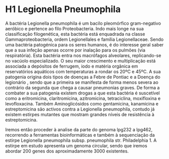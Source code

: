 # H1 Legionella Pneumophila

A bactéria Legionella pneumophila é um bacilo pleomórfico gram-negativo aeróbico e pertence ao filo Proteobacteria. Indo mais longe na sua classificação filogenética, esta bactéria está enquadrada na classe Gammaproteobacteria, ordem Legionellales e família Legionellaceae. Sendo uma bactéria patogénica para os seres humanos, é do interesse geral saber que a sua infeção apenas ocorre por inalação para os pulmões (via respiratória). Esta bactéria entra nos macrófagos alveolares, replicando-se no vacúolo especializado. O seu maior crescimento e multiplicação está associada a depósitos de ferrugem, iodo e matéria orgânica em reservatórios aquáticos com temperaturas a rondar os 20ºC e 45ºC. A sua patogenia origina dois tipos de doenças a Febre de Pontiac e a Doença do legionário , sendo que a primeira se manifesta de forma menos severa ao contrário da segunda que chega a causar pneumonias graves. De forma a combater a sua patogenia existem drogas a que esta bactéria é suscetível como a eritromicina, claritromicina, azitromicina, tetraciclina, moxifloxina e levofloxacina. Também Aminoglicósidos como gentamicina, kanamicina e estreptomicina são activos contra a Legionella pneumophila, contudo já existem estirpes mutantes que mostram grandes níveis de resistência à estreptomicina.

Iremos então proceder à analise da parte do genoma lpg232 a lpg462, recorrendo a ferramentas bioinformáticas e também à sequenciação da estirpe Legionella pneumophila subsp. pneumophila str. Philadelphia 1. A estirpe em estudo apresenta um genoma circular, sendo que iremos abordar 200 genes dos aproximadamente 3000 existentes.

